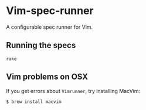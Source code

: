 # Vim-spec-runner

A configurable spec runner for Vim.

## Running the specs

    rake

## Vim problems on OSX

If you get errors about `Vimrunner`, try installing MacVim:

    $ brew install macvim
